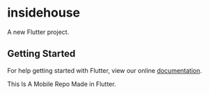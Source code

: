 # insidehouse

A new Flutter project.

## Getting Started

For help getting started with Flutter, view our online
[documentation](https://flutter.io/).


This Is A Mobile Repo Made in Flutter.

